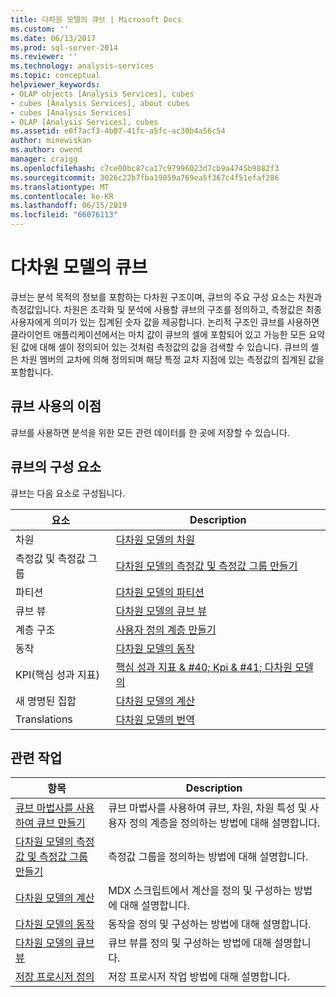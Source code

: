 ```yaml
---
title: 다차원 모델의 큐브 | Microsoft Docs
ms.custom: ''
ms.date: 06/13/2017
ms.prod: sql-server-2014
ms.reviewer: ''
ms.technology: analysis-services
ms.topic: conceptual
helpviewer_keywords:
- OLAP objects [Analysis Services], cubes
- cubes [Analysis Services], about cubes
- cubes [Analysis Services]
- OLAP [Analysis Services], cubes
ms.assetid: e0f7acf3-4b07-41fc-a5fc-ac30b4a56c54
author: minewiskan
ms.author: owend
manager: craigg
ms.openlocfilehash: c7ce00bc87ca17c97996023d7cb9a4745b9882f3
ms.sourcegitcommit: 3026c22b7fba19059a769ea5f367c4f51efaf286
ms.translationtype: MT
ms.contentlocale: ko-KR
ms.lasthandoff: 06/15/2019
ms.locfileid: "66076113"
---
```

# <a name="cubes-in-multidimensional-models"></a>다차원 모델의 큐브
  큐브는 분석 목적의 정보를 포함하는 다차원 구조이며, 큐브의 주요 구성 요소는 차원과 측정값입니다. 차원은 조각화 및 분석에 사용할 큐브의 구조를 정의하고, 측정값은 최종 사용자에게 의미가 있는 집계된 숫자 값을 제공합니다. 논리적 구조인 큐브를 사용하면 클라이언트 애플리케이션에서는 마치 값이 큐브의 셀에 포함되어 있고 가능한 모든 요약된 값에 대해 셀이 정의되어 있는 것처럼 측정값의 값을 검색할 수 있습니다. 큐브의 셀은 차원 멤버의 교차에 의해 정의되며 해당 특정 교차 지점에 있는 측정값의 집계된 값을 포함합니다.  
  
## <a name="benefits-of-using-cubes"></a>큐브 사용의 이점  
 큐브를 사용하면 분석을 위한 모든 관련 데이터를 한 곳에 저장할 수 있습니다.  
  
## <a name="components-of-cubes"></a>큐브의 구성 요소  
 큐브는 다음 요소로 구성됩니다.  
  
|요소|Description|  
|-------------|-----------------|  
|차원|[다차원 모델의 차원](dimensions-in-multidimensional-models.md)|  
|측정값 및 측정값 그룹|[다차원 모델의 측정값 및 측정값 그룹 만들기](create-measures-and-measure-groups-in-multidimensional-models.md)|  
|파티션|[다차원 모델의 파티션](partitions-in-multidimensional-models.md)|  
|큐브 뷰|[다차원 모델의 큐브 뷰](perspectives-in-multidimensional-models.md)|  
|계층 구조|[사용자 정의 계층 만들기](user-defined-hierarchies-create.md)|  
|동작|[다차원 모델의 동작](actions-in-multidimensional-models.md)|  
|KPI(핵심 성과 지표)|[핵심 성과 지표 & #40; Kpi & #41; 다차원 모델의](key-performance-indicators-kpis-in-multidimensional-models.md)|  
|새 명명된 집합|[다차원 모델의 계산](calculations-in-multidimensional-models.md)|  
|Translations|[다차원 모델의 번역](translations-in-multidimensional-models-analysis-services.md)|  
  
## <a name="related-tasks"></a>관련 작업  
  
|항목|Description|  
|-----------|-----------------|  
|[큐브 마법사를 사용하여 큐브 만들기](create-a-cube-using-the-cube-wizard.md)|큐브 마법사를 사용하여 큐브, 차원, 차원 특성 및 사용자 정의 계층을 정의하는 방법에 대해 설명합니다.|  
|[다차원 모델의 측정값 및 측정값 그룹 만들기](create-measures-and-measure-groups-in-multidimensional-models.md)|측정값 그룹을 정의하는 방법에 대해 설명합니다.|  
|[다차원 모델의 계산](calculations-in-multidimensional-models.md)|MDX 스크립트에서 계산을 정의 및 구성하는 방법에 대해 설명합니다.|  
|[다차원 모델의 동작](actions-in-multidimensional-models.md)|동작을 정의 및 구성하는 방법에 대해 설명합니다.|  
|[다차원 모델의 큐브 뷰](perspectives-in-multidimensional-models.md)|큐브 뷰를 정의 및 구성하는 방법에 대해 설명합니다.|  
|[저장 프로시저 정의](../multidimensional-models-extending-olap-stored-procedures/defining-stored-procedures.md)|저장 프로시저 작업 방법에 대해 설명합니다.|  
  
  
